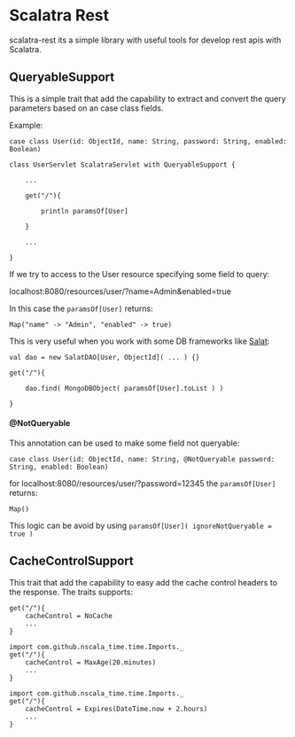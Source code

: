 # Scalatra Rest

scalatra-rest its a simple library with useful tools for develop rest apis with Scalatra.


## QueryableSupport

This is a simple trait that add the capability to extract and convert the query parameters based on an case class fields.

Example:

    case class User(id: ObjectId, name: String, password: String, enabled: Boolean)

    class UserServlet ScalatraServlet with QueryableSupport {

        ...

        get("/"){

            println paramsOf[User]

        }

        ...

    }


If we try to access to the User resource specifying some field to query:

localhost:8080/resources/user/?name=Admin&enabled=true

In this case the `paramsOf[User]` returns:

    Map("name" -> "Admin", "enabled" -> true)

This is very useful when you work with some DB frameworks like [Salat](https://github.com/novus/salat/):

    val dao = new SalatDAO[User, ObjectId]( ... ) {}

    get("/"){

        dao.find( MongoDBObject( paramsOf[User].toList ) )

    }

#### @NotQueryable

This annotation can be used to make some field not queryable:

    case class User(id: ObjectId, name: String, @NotQueryable password: String, enabled: Boolean)

for localhost:8080/resources/user/?password=12345 the `paramsOf[User]` returns:

    Map()

This logic can be avoid by using `paramsOf[User]( ignoreNotQueryable = true )`

## CacheControlSupport

This trait that add the capability to easy add the cache control headers to the response. The traits supports:

    get("/"){
        cacheControl = NoCache
        ...
    }

    import com.github.nscala_time.time.Imports._
    get("/"){
        cacheControl = MaxAge(20.minutes)
        ...
    }

    import com.github.nscala_time.time.Imports._
    get("/"){
        cacheControl = Expires(DateTime.now + 2.hours)
        ...
    }